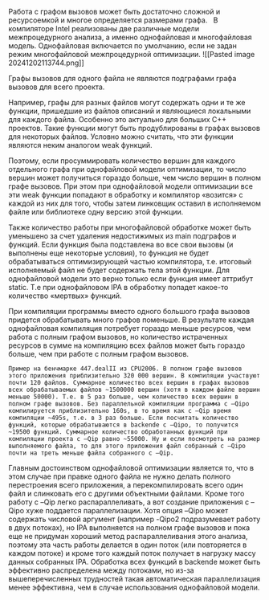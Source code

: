 
Работа с графом вызовов может быть достаточно сложной и ресурсоемкой и многое определяется размерами графа.
 
В компиляторе Intel реализованы две различные модели межпроцедурного анализа, а именно однофайловая и многофайловая модель. Однофайловая включается по умолчанию, если не задан режим многофайловой межпроцедурной оптимизации. 
![[Pasted image 20241202113744.png]]

Графы вызовов для одного файла не являются подграфами графа вызовов для всего проекта.

Например, графы для разных файлов могут содержать одни и те же функции, пришедшие из файлов описаний и являющиеся локальными для каждого файла. Особенно это актуально для больших C++ проектов. Такие функции могут быть продублированы в графах вызовов для некоторых файлов.
Условно можно считать, что эти функции являются неким аналогом weak функций.

Поэтому, если просуммировать количество вершин для каждого отдельного графа при однофайловой модели оптимизации, то число вершин может получиться гораздо больше, чем число вершин в полном графе вызовов. При этом при однофайловой модели оптимизации все эти weak функции попадают в обработку и компилятор «возится» с каждой из них для того, чтобы затем линковщик оставил в исполняемом файле или библиотеке одну версию этой функции.

Также количество работы при многофайловой обработке может быть уменьшено за счет удаления недостижимых из main подграфов и функций. Если функция была подставлена во все свои вызовы (и выполнены еще некоторые условия), то функция не будет обрабатываться оптимизирующей частью компилятора, т.е. итоговый исполняемый файл не будет содержать тела этой функции. Для однофайловой модели это верно только если функция имеет аттрибут static. Т.е при однофайловом IPA в обработку попадет какое-то количество «мертвых» функций.

При компиляции программы вместо одного большого графа вызовов придется обрабатывать много графов поменьше. В результате каждая однофайловая компиляция потребует гораздо меньше ресурсов, чем работа с полным графом вызовов, но количество истраченных ресурсов в сумме на компиляцию всех файлов может быть гораздо больше, чем при работе с полным графом вызовов.

	Пример на бенчмарке 447.dealII из CPU2006. В полном графе вызовов этого приложения приблизительно 320 000 вершин. В компиляции участвуют почти 120 файлов. Суммарное количество всех вершин в графах вызовов всех обрабатываемых файлов ~1500000 вершин (хотя в каждом файле вершин меньше 50000). Т.е. в 5 раз больше, чем количество всех вершин в полном графе вызовов. Без параллельной компиляции программа с –Qipo компилируется приблизительно 160s, в то время как с –Qip время компиляции ~495s, т.е. в 3 раз больше. Если посчитать количество функций, которые обрабатываются в backendе с –Qipo, то получится ~19500 функций. Суммарное количество обработанных функций при компиляции проекта с –Qip равно ~55000. Ну и если посмотреть на размер выполняемого файла, то для этого приложения файл собранный с –Qipo почти на треть меньше файла собранного с –Qip.

Главным достоинством однофайловой оптимизации является то, что в этом случае при правке одного файла не нужно делать полного перестроения всего приложения, а перекомпилировать всего один файл и слинковать его с другими объектными файлами. Кроме того работу с –Qip легко распараллеливать, а вот создание приложения с –Qipo хуже поддается параллелизации. Хотя опция –Qipo может содержать числовой аргумент (например -Qipo2 подразумевает работу в двух потоках), но IPA выполняется на полном графе вызовов и пока еще не придуман хороший метод распараллеливания этого анализа, поэтому эта часть работы делается в один поток (или повторяется в каждом потоке) и кроме того каждый поток получает в нагрузку массу данных собранных IPA. Обработка всех функций в backendе может быть эффективно распределена между потоками, но из-за вышеперечисленных трудностей такая автоматическая параллелизация менее эффективна, чем в случае использования однофайловой модели.
